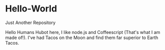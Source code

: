 # Hello-World
Just Another Repository

Hello Humans
Hubot here, I like node.js and Coffeescript (That's what I am made of!).
I've had Tacos on the Moon and find them far superior to Earth Tacos.

